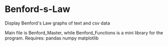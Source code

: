 # Benford-s-Law
Display Benford's Law graphs of text and csv data

Main file is Benford_Master, while Benford_Functions is a mini library for the program. Requires:
pandas
numpy
matplotlib
